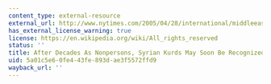 ```yaml
---
content_type: external-resource
external_url: http://www.nytimes.com/2005/04/28/international/middleeast/28syria.html
has_external_license_warning: true
license: https://en.wikipedia.org/wiki/All_rights_reserved
status: ''
title: After Decades As Nonpersons, Syrian Kurds May Soon Be Recognized
uid: 5a01c5e6-0fe4-43fe-893d-ae3f5572ffd9
wayback_url: ''
---
```

